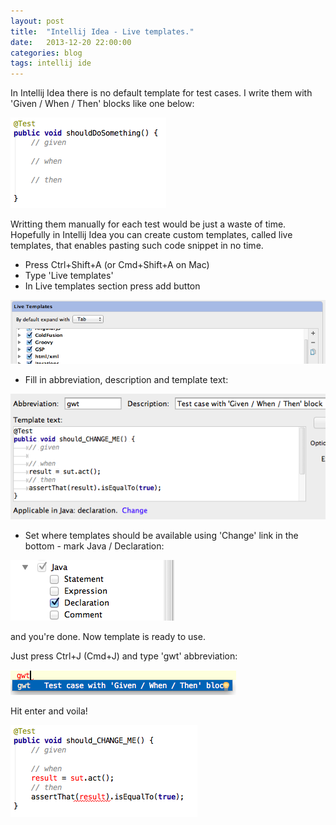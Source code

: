 ```yaml
---
layout: post
title:  "Intellij Idea - Live templates."
date:   2013-12-20 22:00:00
categories: blog
tags: intellij ide
---
```


In Intellij Idea there is no default template for test cases. I write them with 'Given / When / Then' blocks like one below:

![GWT][live_templates_0]

Writting them manually for each test would be just a waste of time. Hopefully in Intellij Idea you can create custom templates, called live templates, that enables pasting such code snippet in no time.

- Press Ctrl+Shift+A (or Cmd+Shift+A on Mac)
- Type 'Live templates'
- In Live templates section press add button

![Press Add Button][live_templates_1]

- Fill in abbreviation, description and template text:

![Fill form][live_templates_2]

- Set where templates should be available using 'Change' link in the bottom - mark Java / Declaration:

![Mark Java][live_templates_3]


and you're done. Now template is ready to use.

Just press Ctrl+J (Cmd+J) and type 'gwt' abbreviation:

![GWT][live_templates_4]

Hit enter and voila!

![Result][live_templates_5]


[live_templates_0]: /gfx/content/idea_live_templates_0.png "GWT"
[live_templates_1]: /gfx/content/idea_live_templates_1.png "Press Add Button"
[live_templates_2]: /gfx/content/idea_live_templates_2.png "Fill form"
[live_templates_3]: /gfx/content/idea_live_templates_3.png "Mark Java"
[live_templates_4]: /gfx/content/idea_live_templates_4.png "GWT"
[live_templates_5]: /gfx/content/idea_live_templates_5.png "Result"
